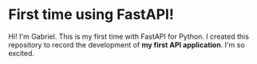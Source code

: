 # First time using FastAPI!

Hi! I'm Gabriel. This is my first time with FastAPI for Python. I created this repository to record the development of **my first API application**. I'm so excited.
